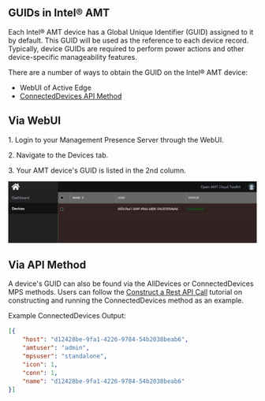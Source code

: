 ## GUIDs in Intel&reg; AMT

Each Intel&reg; AMT device has a Global Unique Identifier (GUID) assigned to it by default. This GUID will be used as the reference to each device record. Typically, device GUIDs are required to perform power actions and other device-specific manageability features.

There are a number of ways to obtain the GUID on the Intel&reg; AMT device:

- WebUI of Active Edge 
- [ConnectedDevices API Method](../APIs/MPSmethods/connecteddevices.md)



## Via WebUI

1\. Login to your Management Presence Server through the WebUI.

2\. Navigate to the Devices tab.

3\. Your AMT device's GUID is listed in the 2nd column.

[![GUID](../assets/images/GUID_WebUI.png)](../assets/images/GUID_WebUI.png)



## Via API Method

A device's GUID can also be found via the AllDevices or ConnectedDevices MPS methods. Users can follow the [Construct a Rest API Call](../Tutorials/apiTutorial.md) tutorial on constructing and running the ConnectedDevices method as an example.

Example ConnectedDevices Output:
``` json hl_lines="2"
[{
    "host": "d12428be-9fa1-4226-9784-54b2038beab6",
    "amtuser": "admin",
    "mpsuser": "standalone",
    "icon": 1,
    "conn": 1,
    "name": "d12428be-9fa1-4226-9784-54b2038beab6"
}]
```